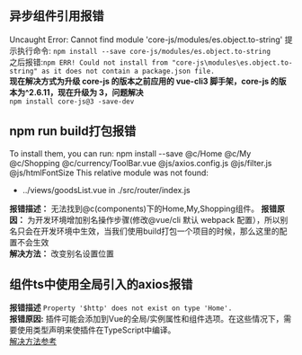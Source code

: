 ## 异步组件引用报错

Uncaught Error: Cannot find module 'core-js/modules/es.object.to-string'
提示执行命令:
`npm install --save core-js/modules/es.object.to-string`  
之后报错:`npm ERR! Could not install from "core-js\modules\es.object.to-string" as it does not contain a package.json file.`  
**现在解决方式为升级 core-js 的版本之前应用的 vue-cli3 脚手架，core-js 的版本为^2.6.11，现在升级为 3，问题解决**  
`npm install core-js@3 -save-dev`

## npm run build打包报错
To install them, you can run: npm install --save @c/Home @c/My @c/Shopping @c/currency/ToolBar.vue @js/axios.config.js @js/filter.js @js/htmlFontSize
This relative module was not found:
* ../views/goodsList.vue in ./src/router/index.js  

**报错描述：** 无法找到@c(components)下的Home,My,Shopping组件。
**报错原因：** 为开发环境增加别名操作步骤(修改@vue/cli 默认 webpack 配置），所以别名只会在开发环境中生效，当我们使用build打包一个项目的时候，那么这里的配置不会生效  
**解决方法：** 改变别名设置位置

## 组件ts中使用全局引入的axios报错
**报错描述** `Property '$http' does not exist on type 'Home'.`  
**报错原因:**   插件可能会添加到Vue的全局/实例属性和组件选项。在这些情况下，需要使用类型声明来使插件在TypeScript中编译。  
[解决方法参考](https://vuejs.org/v2/guide/typescript.html#Augmenting-Types-for-Use-with-Plugins)

